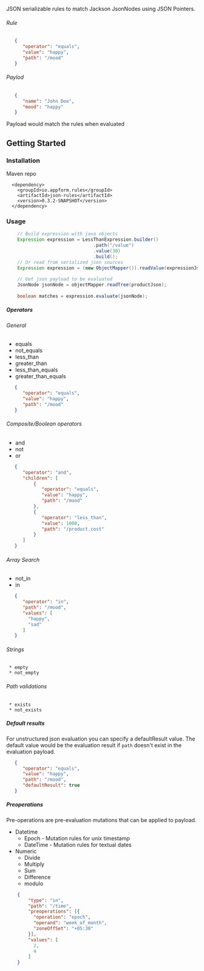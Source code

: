 JSON serializable rules to match Jackson JsonNodes using JSON Pointers.

###### Rule
```json
   {
      "operator": "equals",
      "value": "happy",
      "path": "/mood"
   }
```

###### Paylod
```json
   {
      "name": "John Doe",
      "mood": "happy"
   }
```

Payload would match the rules when evaluated


## Getting Started
### Installation

Maven repo
```
  <dependency>
    <groupId>io.appform.rules</groupId>
    <artifactId>json-rules</artifactId>
    <version>0.3.2-SNAPSHOT</version>
  </dependency>
```

### Usage
```java
    // Build expression with java objects
    Expression expression = LessThanExpression.builder()
                                .path("/value")
                                .value(30)
                                .build();
    // Or read from serialized json sources
    Expression expression = (new ObjectMapper()).readValue(expressionJson, Expression.class)
    
    // Get json payload to be evaluated
    JsonNode jsonNode = objectMapper.readTree(productJson);
    
    boolean matches = expression.evaluate(jsonNode);
```
##### Operators


###### General

 * equals
 * not_equals
 * less_than 
 * greater_than
 * less_than_equals
 * greater_than_equals

```json
   {
      "operator": "equals",
      "value": "happy",
      "path": "/mood"
   }
```

###### Composite/Boolean operators
 * and
 * not
 * or
```json
   {
      "operator": "and",
      "children": [
          {
             "operator": "equals",
             "value": "happy",
             "path": "/mood"
          },
          {
             "operator": "less_than",
             "value": 1000,
             "path": "/product.cost"
          }
      ]
   }
```
###### Array Search

 * not_in
 * in

```json
   {
      "operator": "in",
      "path": "/mood",
      "values": [
        "happy",
        "sad"
      ]
   }
```

###### Strings
     * empty
     * not_empty

###### Path validations
     * exists
     * not_exists
 

##### Default results

For unstructured json evaluation you can specify a defaultResult value.
The default value would be the evaluation result if `path` doesn't exist in the evaluation payload.

```json
   {
      "operator": "equals",
      "value": "happy",
      "path": "/mood",
      "defaultResult": true
   }
```

##### Preoperations

Pre-operations are pre-evaluation mutations that can be applied to payload.
 
 * Datetime
     * Epoch - Mutation rules for unix timestamp
     * DateTime - Mutation rules for textual dates
 * Numeric
     * Divide
     * Multiply
     * Sum
     * Difference
     * modulo
  
```json
    {
        "type": "in",
        "path": "/time",
        "preoperations": [{
          "operation": "epoch",
          "operand": "week_of_month",
          "zoneOffSet": "+05:30"
        }],
        "values": [
          2,
          4
        ]
    }
```
  
